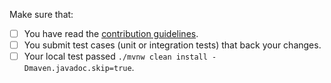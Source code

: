 <!-- Describe your PR here; eg. Fixes #issueNo -->

<!--
Thank you for proposing a pull request. This template will guide you through the essential steps necessary for a pull request.
-->
Make sure that:

- [ ] You have read the [contribution guidelines](https://shenyu.apache.org/community/contributor-guide).
- [ ] You submit test cases (unit or integration tests) that back your changes.
- [ ] Your local test passed `./mvnw clean install -Dmaven.javadoc.skip=true`.
